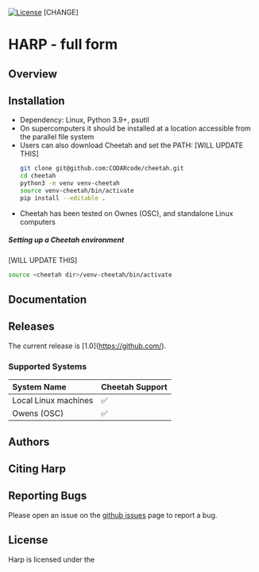 [![License](https://img.shields.io/badge/License-Apache%202.0-blue.svg)](https://opensource.org/licenses/Apache-2.0) [CHANGE]

HARP - full form
==============================================================

Overview
--------

<DESCRIPOTION>

Installation
------------
* Dependency: Linux, Python 3.9+, psutil
* On supercomputers it should be installed at a location accessible from the parallel file system
* Users can also download Cheetah and set the PATH:
  [WILL UPDATE THIS]
  ```bash
  git clone git@github.com:CODARcode/cheetah.git
  cd cheetah          
  python3 -m venv venv-cheetah
  source venv-cheetah/bin/activate
  pip install --editable .
  ```
* Cheetah has been tested on Ownes (OSC), and standalone Linux computers

##### Setting up a Cheetah environment
  [WILL UPDATE THIS]
   ```bash
   source <cheetah dir>/venv-cheetah/bin/activate
   ```

Documentation
-------------
<LINK TO VIDEO> 
<LINK TO PPT>

Releases
--------
The current release is [1.0](https://github.com/<RELEASE PATH>).

### Supported Systems
System Name | Cheetah Support 
:-----------| :---------------
Local Linux machines | :white_check_mark: 
Owens (OSC) | :white_check_mark: 

Authors
-------


Citing Harp
--------------
<Paper>

Reporting Bugs
--------------
Please open an issue on the [github issues](https://github.com/<PATH>/issues) page to report a bug.

License
-------
Harp is licensed under the <LICENSE NAME>
